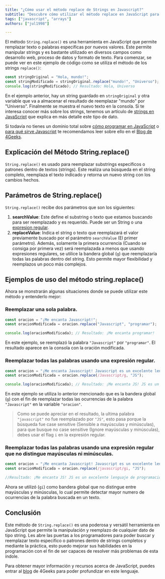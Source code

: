 ```yaml
---
title: "¿Cómo usar el método replace de Strings en Javascript?"
subtitle: "Descubre cómo utilizar el método replace en JavaScript para manipular y reemplazar fácilmente texto dentro de cadenas. Aprende sobre su sintaxis, opciones y ejemplos."
tags: ["javascript", "arrays"]
authors: ["jul1998"]

---
```


El método `String.replace()` es una herramienta en JavaScript que permite remplazar texto o palabras especificas por nuevos valores. Este permite manipular strings y es bastante utilizado en diversos campos como desarrollo web, proceso de datos y formato de texto. Para comenzar, se puede ver en este ejemplo de código como se utiliza el método de los strings `replace()`:

```js
const stringOriginal = "Hola, mundo!";
const stringModificado = stringOriginal.replace("mundo!", "Universo");
console.log(stringModificado); // Resultado: Hola, Universo
```

En el ejemplo anterior, hay un string guardado en `stringOriginal` y otra variable que va a almacenar el resultado de reemplazar "mundo" por "Universo". Finalmente se muestra el nuevo texto en la consola. Si te interesa conocer más sobre los strings, tenemos un artículo de [strings en JavaScript](https://4geeks.com/es/lesson/strings-en-javascript) que explica en más detalle este tipo de dato.

Si todavía no tienes un dominio total sobre [cómo programar en JavaScript](https://4geeks.com/es/lesson/que-es-javascript-aprende-a-programar-en-javascript) o [para qué sirve Javascript](https://4geeks.com/es/lesson/para-que-sirve-javascript) te recomendamos leer sobre ello en el [Blog de 4Geeks](https://4geeks.com/es-how-to).

## Explicación del Método String.replace()

`String.replace()` es usado para reemplazar substrings específicos o patrones dentro de textos (strings). Este realiza una búsqueda en el string completo, reemplaza el texto indicado y retorna un nuevo string con los cambios hechos. 

## Parámetros de String.replace()

`String.replace()` recibe dos parámetros que son los siguientes:

1.	**searchValue**: Este define el substring o texto que estamos buscando para ser reemplazado y es requerido. Puede ser un String o una [expresion regular](https://4geeks.com/es/lesson/expresiones-regulares-javascript).
2.	**replaceValue**: Indica el string o texto que reemplazará el valor previamente buscado por el parámetro `searchValue` (El primer parámetro). Además, solamente la primera ocurrencia (Cuando se consiga por primera vez) será reemplazada a menos que usando expresiones regulares, se utilice la bandera global (`g`) que reemplazaría todas las palabras dentro del string. Esto permite mayor flexibilidad y reemplazos un poco más complejos.

## Ejemplos de uso del método string.replace()

Ahora se monstrarán algunas situaciones donde se puede utilizar este método y entenderlo mejor:

###  Reemplazar una sola palabra.

```js
const oracion = "¡Me encanta Javascript!";
const oracionModificada = oracion.replace("Javascript", "programar");

console.log(oracionModificada); // Resultado: ¡Me encanta programar!
```
En este ejemplo, se reemplazó la palabra `"Javascript"` por `"programar"`. El resultado aparece en la consola con la oración modificada.

### Reemplazar todas las palabras usando una expresión regular.

```js
const oracion = "¡Me encanta Javascript! Javascript es un excelente lenguaje de programación para desarrollo web. No hay mejor lenguaje que javascript.";
const oracionModificada = oracion.replace(/Javascript/g, "JS");

console.log(oracionModificada); // Resultado: ¡Me encanta JS! JS es un excelente lenguaje de programación para desarrollo web. No hay mejor lenguaje que javascript.
```

En este ejemplo se utiliza lo anterior mencionado que es la bandera global (`g`) con el fin de reemplazar todas las ocurrencias de la palabra `"Javascript"` en la variable `"oracion"`.

> Como se puede apreciar en el resultado, la ultima palabra `"javascript"` no fue reemplazado por `"JS"`, esto pasa porque la búsqueda fue case sensitive (Sensible a mayúsculas y minúsculas), para que busque no case sensitive (Ignore mayúsculas y minúsculas), debes usar el flag `i` en la expresión regular.

### Reemplazar todas las palabras usando una expresión regular que no distingue mayúsculas ni minúsculas.

```js
const oracion = "¡Me encanta Javascript! Javascript es un excelente lenguaje de programación para desarrollo web. javaScript ofrece muchas opciones en esta área.";
const oracionModificada = oracion.replace(/javascript/gi, "JS");

//Resultado: ¡Me encanta JS! JS es un excelente lenguaje de programación para desarrollo web. JS ofrece muchas opciones en esta área.
```

Ahora se utilizó (`gi`) como bandera global que no distingue entre mayúsculas y minúsculas, lo cual permite detectar mayor numero de ocurrencias de la palabra buscada en un texto.

## Conclusión

Este método de `String.replace()` es una poderosa y versátil herramienta en JavaScript que permite la manipulación y reemplazo de cualquier dato de tipo string. Les abre las puertas a los programadores para poder buscar y reemplazar texto especifico o patrones dentro de strings completos y mediante la práctica, esto puedo mejorar sus habilidades en la programación con el fin de ser capaces de resolver más problemas de esta índole.

Para obtener mayor información y recursos acerca de JavaScript, puedes entrar al [blog](https://4geeks.com/es/technology/javascript) de 4Geeks para poder profundizar en este lenguaje.

